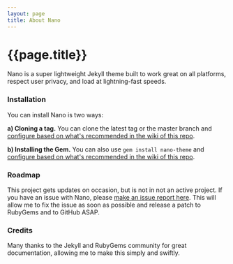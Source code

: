 ```yaml
---
layout: page
title: About Nano
---
```


# {{page.title}}

Nano is a super lightweight Jekyll theme built to work great on all platforms, respect user privacy, and load at lightning-fast speeds.

### Installation

You can install Nano is two ways:

**a) Cloning a tag.** You can clone the latest tag or the master branch and [configure based on what's recommended in the wiki of this repo](https://github.com/doamatto/nano/wiki/Configuration).

**b) Installing the Gem.** You can also use `gem install nano-theme` and [configure based on what's recommended in the wiki of this repo](https://github.com/doamatto/nano/wiki/Configuration).

### Roadmap

This project gets updates on occasion, but is not in not an active project. If you have an issue with Nano, please [make an issue report here](https://github.com/doamatto/nano/issues/new). This will allow me to fix the issue as soon as possible and release a patch to RubyGems and to GitHub ASAP.

### Credits

Many thanks to the Jekyll and RubyGems community for great documentation, allowing me to make this simply and swiftly.
